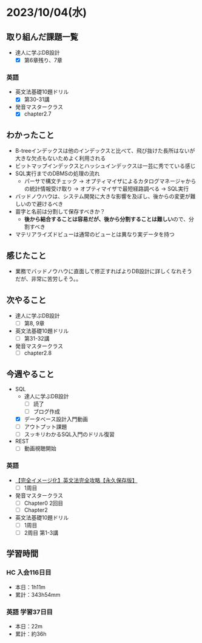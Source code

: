 # 2023/10/04(水)

## 取り組んだ課題一覧

- 達人に学ぶDB設計
  - [x] 第6章残り、7章

### 英語

- 英文法基礎10題ドリル
  - [x] 第30-31講
- 発音マスタークラス
  - [x] chapter2.7

## わかったこと

- B-treeインデックスは他のインデックスと比べて、飛び抜けた長所はないが大きな欠点もないためよく利用される
- ビットマップインデックスとハッシュインデックスは一芸に秀でている感じ
- SQL実行までのDBMSの処理の流れ
  - パーサで構文チェック -> オプティマイザによるカタログマネージャからの統計情報受け取り -> オプティマイザで最短経路調べる -> SQL実行
- バッドノウハウは、システム開発に大きな影響を及ぼし、後からの変更が難しいので避けるべき
- 苗字と名前は分割して保存すべきか？
  - **後から結合することは容易だが、後から分割することは難しい**ので、分割すべき
- マテリアライズドビューは通常のビューとは異なり実データを持つ

## 感じたこと

- 業務でバッドノウハウに直面して修正すればよりDB設計に詳しくなれそうだが、非常に苦労しそう。。

## 次やること

- 達人に学ぶDB設計
  - [ ] 第8, 9章

- 英文法基礎10題ドリル
  - [ ] 第31-32講
- 発音マスタークラス
  - [ ] chapter2.8

## 今週やること

- SQL
  - 達人に学ぶDB設計
    - [ ] 読了
    - [ ] ブログ作成
  - [x] データベース設計入門動画
  - [ ] アウトプット課題
  - [ ] スッキリわかるSQL入門のドリル復習
- REST
  - [ ] 動画視聴開始

### 英語

- [【完全イメージ化】英文法完全攻略【永久保存版】](https://youtu.be/c1xbL9Ql4F0?si=f3kFSn2FOjloqZXc)
  - [ ] 1周目
- 発音マスタークラス
  - [ ] Chapter0 2回目
  - [ ] Chapter2
- 英文法基礎10題ドリル
  - [ ] 1周目
  - [ ] 2周目 第1-3講

## 学習時間

### HC 入会116日目

- 本日：1h11m
- 累計：343h54mm

### 英語 学習37日目

- 本日：22m
- 累計：約36h
